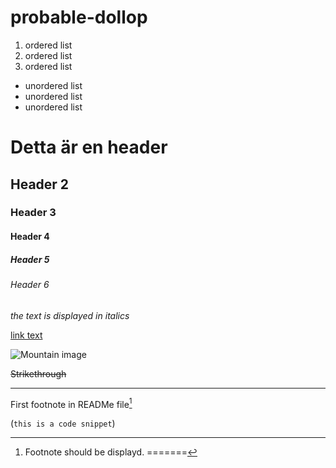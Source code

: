# probable-dollop

1. ordered list
2. ordered list
3. ordered list

* unordered list
* unordered list
* unordered list

# Detta är en header
## Header 2
### Header 3
#### Header 4
##### Header 5
###### Header 6

*the text is displayed in italics*

[link text](http://example.com)



![Mountain image](https://mdg.imgix.net/assets/images/san-juan-mountains.jpg?auto=format&fit=clip&q=40&w=1080)

~~Strikethrough~~

___
First footnote in READMe file[^1]
[^1]: Footnote should be displayd.
=======

(`this is a code snippet`)
